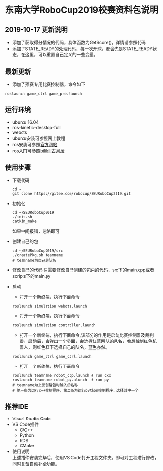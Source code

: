 # 东南大学RoboCup2019校赛资料包说明  

## 2019-10-17 更新说明  
- 添加了获取得分情况的代码，具体函数为GetScore()，详情请参照代码
- 添加了STATE_READY的处理代码，每一次开球，都会先是STATE_READY状态，在这里，可以重置自己定义的一些变量。

## 最新更新
- 添加了预赛专用比赛控制器，命令如下
```
roslaunch game_ctrl game_pre.launch
```

## 运行环境  
- ubuntu 16.04  
- ros-kinetic-desktop-full  
- webots  
- ubuntu安装可参照网上教程  
- ros安装可参照[官方网站](http://wiki.ros.org/kinetic/Installation/Ubuntu)
- ros入门可参照[bilibili古月居](https://www.bilibili.com/video/av59458869?from=search&seid=5767370996297806957)

## 使用步骤  
- 下载代码 
    ```
    cd ~
    git clone https://gitee.com/robocup/SEURoboCup2019.git
    ```

- 初始化 
    ```
    cd ~/SEURoboCup2019
    ./init.sh
    catkin_make
    ```
    如果中间报错，忽略即可

- 创建自己的包  
    ```
    cd ~/SEURoboCup2019/src
    ./createPkg.sh teamname      
    # teamname为自己的队名
    ```

- 修改自己的代码
    只需要修改自己创建的包内的代码，src下的main.cpp或者scripts下的main.py  

- 启动 
    + 打开一个新终端，执行下面命令
    ```
    roslaunch simulation webots.launch
    ```
    + 打开一个新终端，执行下面命令
    ```
    roslaunch simulation controller.launch
    ```
    + 打开一个新终端，执行下面命令,该部分的作用是启动比赛控制器及裁判器，启动后，会弹出一个界面，会选择红蓝两队的队名，若想控制红色机器人，则红色框下选择自己的队名，蓝色亦然。
    ```
    roslaunch game_ctrl game_ctrl.launch
    ```
    + 打开一个新终端，执行下面命令
    ```
    roslaunch teamname robot_cpp.launch # run cxx 
    roslaunch teamname robot_py.alunch  # run py
    # teamname为上面创建包时输入的名称
    # 第一条为运行c++控制程序，第二条为运行python控制程序，选择其中一个
    ```

## 推荐IDE  
- Visual Studio Code
- VS Code插件
    + C/C++
    + Python
    + ROS
    + CMake
- 使用说明  
    上述插件安装完毕后，使用VS Code打开工程文件夹，即可对工程进行修改，同时具备自动补全功能。

